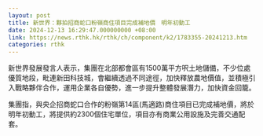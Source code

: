 ```yaml
---
layout: post
title: 新世界：夥拍招商蛇口粉嶺商住項目完成補地價　明年初動工
date: 2024-12-13 16:29:47.000000000 +08:00
link: https://news.rthk.hk/rthk/ch/component/k2/1783355-20241213.htm
categories: rthk
---
```


新世界發展發言人表示，集團在北部都會區有1500萬平方呎土地儲備，不少位處優質地段，毗連新田科技城，會繼續透過不同途徑，加快釋放農地價值，並積極引入戰略夥伴合作，運用企業各自優勢，進一步提升整體發展潛力，加快資金回籠。

集團指，與央企招商蛇口合作的粉嶺第14區(馬適路)商住項目已完成補地價，將於明年初動工，將提供約2300個住宅單位，項目亦有商業公用設施及完善交通配套。
